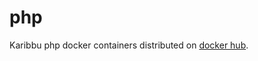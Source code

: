 # php

Karibbu php docker containers distributed on [docker hub](https://hub.docker.com/r/karibbu/php/tags/).

